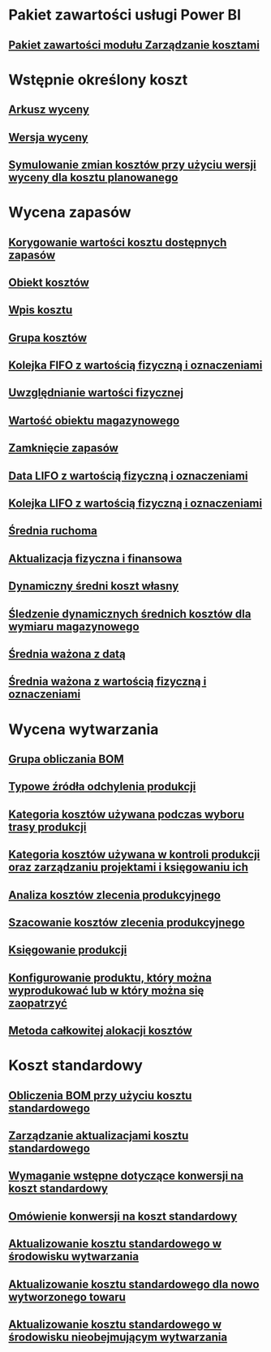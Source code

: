 # Pakiet zawartości usługi Power BI
## [Pakiet zawartości modułu Zarządzanie kosztami](/dynamics365/operations/dev-itpro/analytics/cost-management-content-pack?toc=/dynamics365/operations/supply-chain/toc.json)
# Wstępnie określony koszt
## [Arkusz wyceny](costing-sheets.md)
## [Wersja wyceny](costing-versions.md)
## [Symulowanie zmian kosztów przy użyciu wersji wyceny dla kosztu planowanego](simulate-cost-changes-costing-version-planned-costs.md)
# Wycena zapasów
## [Korygowanie wartości kosztu dostępnych zapasów](adjust-hand-inventory-cost-values.md)
## [Obiekt kosztów](cost-object.md)
## [Wpis kosztu](cost-entries.md)
## [Grupa kosztów](cost-groups.md)
## [Kolejka FIFO z wartością fizyczną i oznaczeniami](fifo-physical-value-marking.md)
## [Uwzględnianie wartości fizycznej](include-physical-value.md)
## [Wartość obiektu magazynowego](physical-quantity.md)
## [Zamknięcie zapasów](inventory-close.md)
## [Data LIFO z wartością fizyczną i oznaczeniami](lifo-date-physical-value-marking.md)
## [Kolejka LIFO z wartością fizyczną i oznaczeniami](lifo-physical-value-marking.md)
## [Średnia ruchoma](moving-average.md)
## [Aktualizacja fizyczna i finansowa](physical-financial-updates.md)
## [Dynamiczny średni koszt własny](running-average-cost-price.md)
## [Śledzenie dynamicznych średnich kosztów dla wymiaru magazynowego](track-running-average-cost-per-inventory-dimension.md)
## [Średnia ważona z datą](weighted-average-date.md)
## [Średnia ważona z wartością fizyczną i oznaczeniami](weighted-average-physical-value-marking.md)
# Wycena wytwarzania
## [Grupa obliczania BOM](bom-calculation-groups.md)
## [Typowe źródła odchylenia produkcji](common-sources-of-production-variances.md)
## [Kategoria kosztów używana podczas wyboru trasy produkcji](cost-categories-used-production-routings.md)
## [Kategoria kosztów używana w kontroli produkcji oraz zarządzaniu projektami i księgowaniu ich](cost-categories-used-production-control-project-management-accounting.md)
## [Analiza kosztów zlecenia produkcyjnego](production-order-cost-analysis.md)
## [Szacowanie kosztów zlecenia produkcyjnego](production-order-cost-estimation.md)
## [Księgowanie produkcji](production-posting.md)
## [Konfigurowanie produktu, który można wyprodukować lub w który można się zaopatrzyć](manufactured-items-treated-as-purchased-items.md)
## [Metoda całkowitej alokacji kosztów](methodology-total-cost-allocation.md)
# Koszt standardowy
## [Obliczenia BOM przy użyciu kosztu standardowego](information-used-bom-calculations-standard-costs.md)
## [Zarządzanie aktualizacjami kosztu standardowego](manage-standard-cost-updates.md)
## [Wymaganie wstępne dotyczące konwersji na koszt standardowy](prerequisites-standard-cost-conversion.md)
## [Omówienie konwersji na koszt standardowy](standard-cost-conversion-overview.md)
## [Aktualizowanie kosztu standardowego w środowisku wytwarzania](update-standard-costs-manufacturing-environment.md)
## [Aktualizowanie kosztu standardowego dla nowo wytworzonego towaru](update-standard-costs-new-manufactured-item.md)
## [Aktualizowanie kosztu standardowego w środowisku nieobejmującym wytwarzania](update-standard-costs-non-manufacturing-environment.md)


